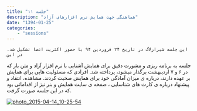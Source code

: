 ```yaml
---
title: "جلسه ۱۱"
description: "هماهنگی جهت همایش نرم افزارهای آزاد"
date: "1394-01-25"
categories:
    - "sessions"
---
```

    این جلسه شیرازلاگ در تاریخ ۲۴ فروردین ۹۴ با حضور اکثریت اعضا تشکیل شد. در این
جلسه به برنامه ریزی و مشورت دقیق برای همایش آشنایی با نرم افزار آزاد و متن باز
که در ۶ و ۷ اردیبهشت برگذار میشود، پرداخته شد. افرادی که مسئولیت هایی برای
همایش بر عهده دارند، درباره ی میزان آمادگی خود برای همایش صحبت کردند. مشاهده،
انتقاد و پیشنهاد درباره ی کارت های شناسایی ، صفحه ی سایت همایش و بنر نیز از
اقداماتی بود که در این جلسه صورت گرفت.

[![photo_2015-04-14_10-25-54](../../img/709e20d4-fdbb-11e6-86dd-a088b4d860141488289217.1502295.jpg)](img/709e20d4-fdbb-11e6-86dd-a088b4d860141488289217.1502295.jpg)
